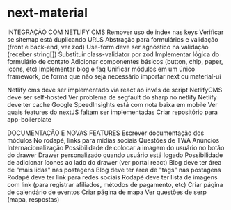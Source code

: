 # next-material

INTEGRAÇÃO COM NETLIFY CMS
Remover uso de index nas keys
Verificar se sitemap está duplicando URLS
Abstração para formulários e validação (front e back-end, ver zod)
Use-form deve ser agnóstico na validação (receber string[])
Substituir class-validator por zod
Implementar lógica do formulário de contato
Adicionar componentes básicos (button, chip, paper, icons, etc)
Implementar blog e faq
Unificar módulos em um único framework, de forma que não seja necessário importar next ou material-ui

Netlify cms deve ser implementado via react ao invés de script
NetlifyCMS deve ser self-hosted
Ver problema de segfault do sharp no netlify
Netlify deve ter cache
Google SpeedInsights está com nota baixa em mobile
Ver quais features do nextJS faltam ser implementadas
Criar repositório para app-boilerplate

DOCUMENTAÇÃO E NOVAS FEATURES
Escrever documentação dos módulos
No rodapé, links para mídias sociais
Questões de TWA
Anúncios
Internacionalização
Possibilidade de colocar a imagem do usuário no botão do drawer
Drawer personalizado quando usuário está logado
Possibilidade de adicionar ícones ao lado do drawer (ver portal react)
Blog deve ter área de "mais lidas" nas postagens
Blog deve ter área de "tags" nas postagens
Rodapé deve ter link para redes sociais
Rodapé deve ter lista de imagens com link (para registrar afiliados, métodos de pagamento, etc)
Criar página de calendário de eventos
Criar página de mapa
Ver questões de serp (mapa, respostas)
